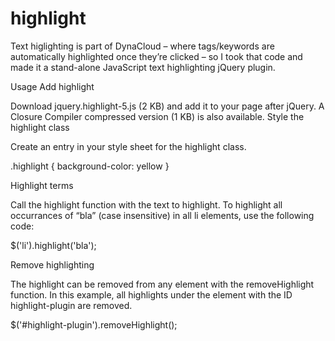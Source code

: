 # highlight
Text higlighting is part of DynaCloud – where tags/keywords are automatically highlighted once they’re clicked – so I took that code and made it a stand-alone JavaScript text highlighting jQuery plugin.

Usage
Add highlight

Download jquery.highlight-5.js (2 KB) and add it to your page after jQuery. A Closure Compiler compressed version (1 KB) is also available.
Style the highlight class

Create an entry in your style sheet for the highlight class.

.highlight { background-color: yellow }

Highlight terms

Call the highlight function with the text to highlight. To highlight all occurrances of “bla” (case insensitive) in all li elements, use the following code:

$('li').highlight('bla');

Remove highlighting

The highlight can be removed from any element with the removeHighlight function. In this example, all highlights under the element with the ID highlight-plugin are removed.

$('#highlight-plugin').removeHighlight();
